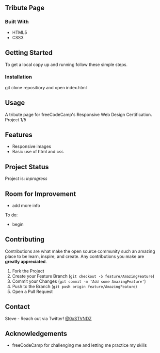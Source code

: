 <!-- ABOUT THE PROJECT -->
## Tribute Page

<!--[Demo](https://example.com)-->

### Built With

* HTML5
* CSS3


<!-- GETTING STARTED -->
## Getting Started

To get a local copy up and running follow these simple steps.


### Installation

git clone repositiory and open index.html


<!-- USAGE EXAMPLES -->
## Usage

A tribute page for freeCodeCamp's Responsive Web Design Certification. Project 1/5

## Features
- Responsive images
- Basic use of html and css


## Project Status
Project is: _inprogress_ 


## Room for Improvement
- add more info

To do:
- begin

<!-- CONTRIBUTING -->
## Contributing

Contributions are what make the open source community such an amazing place to be learn, inspire, and create. Any contributions you make are **greatly appreciated**.

1. Fork the Project
2. Create your Feature Branch (`git checkout -b feature/AmazingFeature`)
3. Commit your Changes (`git commit -m 'Add some AmazingFeature'`)
4. Push to the Branch (`git push origin feature/AmazingFeature`)
5. Open a Pull Request



<!-- CONTACT -->
## Contact

Steve - Reach out via Twitter! [@0xSTVNDZ](https://twitter.com/0xSTVNDZ)

<!--Project Link: [https://github.com/github_username/repo_name](https://github.com/github_username/repo_name)-->



<!-- ACKNOWLEDGEMENTS -->
## Acknowledgements

* freeCodeCamp for challenging me and letting me practice my skills 